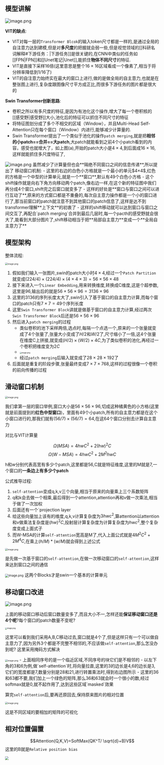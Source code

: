 ## 模型讲解
<img src="https://article.biliimg.com/bfs/article/a532a8cf0979aeb7d2da1e4eed2a733adbebe646.png" alt="image.png" style="zoom:100%;" />


**VIT的缺点**:
- VIT对每一层的`Transformer Blcok`的输入token尺寸都是一样的,是通过全局的自注意力达到建模,但是对**多尺度**的把握就会弱一些,但是视觉领域的[[科研名词解释#下游任务：|下游任务]]是很关键的,在CNN中类似的任务如[[FPN|FPN]]和[[Unet笔记|Unet]],能抓住**物体不同尺寸**的特征.
- VIT是直接下采样16倍(这里意思是整个$16×16$区域看成一个像素了,相当于将分辨率降低到1/16了)
- VIT的自注意力始终实在最大的窗口上进行,做的是做全局的自主意力,也就是在整张图上进行,复杂度跟图像尺寸平方成正比,而很多下游任务的图片都是很大的

**Swin Transformer创新思路**:
- 卷积之所以有多尺度的特征,是因为有池化这个操作,增大了每一个卷积核的[[感受野|感受野]]大小,池化后的特征可以抓住不同尺寸的特征
- 将特征图划分成了多个不相交的区域（Window），并且Multi-Head Self-Attention只在每个窗口（Window）内进行,能够减少计算量的.
- Swin Transformer提出了一个类似于池化的操作`patch merging`,就是把**相邻的小patch==合并==大patch**,大patch就能看到之前4个小patch看到的内容，感受也就增大了，如上图(a),开始的patch大小是$4×4$,到后面成$16×16$,这样就能抓住多尺度特征了,



<img src="https://article.biliimg.com/bfs/article/55c47c5a6af837372a5d4267dae4b0eef8dd186c.png" alt="image.png" style="zoom:100%;" />
虽然减少了计算量但也会**隔绝不同窗口之间的信息传递**,所以提出了
 移动窗口机制:
- 这里的右边的白色小方格就是一个最小的单元$4×4$,红色的方格是一个中型的计算单元,就是一个**窗口**,默认有49个白色小方格
- 这个shift操作就是向右下角方向移动两个patch,像右边一样,在这个新的特征图中我们再分成4个窗口,shift完之后窗口就变多了
	- 这样的好处是**窗口与窗口之间可以进行互动了**,原来的方式窗口都是不重叠的,每次自主意力操作都是一个小的窗口进行了,那当前窗口的patch就注意不到其他窗口的patch信息了,这样是达不到transformer理解**上下文**的初衷了
	- 这样的shift移动就可以达到窗口与窗口之间交互了,再配合`patch merging`合并到最后几层时,每一个pacth的感受野就会很大了,能看到大部分图片了,shift移动相当于把**局部自主意力**变成一个**全局自主意力了**


## 模型架构


整体流程:


<img src="https://article.biliimg.com/bfs/article/4dee527525d751cab1307f962e89eee6445807dd.png" alt="image.png" style="zoom:50%;" />

1. 假如我们输入一张图片,swin的patch大小时$4×4$,经过一个`Patch Partition`就变成$(224/4)×(224/4)×(4×4×3)=56×56×48$
2. 接下来进入一个`Linear Embedding`,用来转换维度,转换成C维度,这是个超参数,这里是96,输出后的就是$56×56×96=3136×96$
3. 这里的3136的序列长度太大了,swin引入了基于窗口的自主意力计算,而每个窗口的patch只有$7×7=49$个序列长度
4. 这里`Swin Transformer Block`讲就是做基于窗口的自主意力计算,经过两次`Swin Transformer Block`后还是$56×56×96$
5. 然后进入`patch merging`的过程
	- 类似卷积的池下采样两倍,选点时,每隔一个点选一个,原来的一个张量就变成了4个张量了,张量大小变成了$H/2$和$W/2$了,尺寸缩小了一倍,这4个张量在维度C上拼接,就变成$(H/2)×(W/2)×4C$,为了类似卷积的池化,再经过一个卷积把维度变为$2C$
	- <img src="https://article.biliimg.com/bfs/article/7fb8acaaa5ef85048819b35d34ed85d46a7a5867.png" alt="image.png" style="zoom:40%;" />
	- 经过`patch merging`后输入就变成了$28×28×192$了
6. 后面就是重复的阶段步骤,张量最终变成$7×7×768$,这样的过程很像一个卷积的前向传播的过程

## 滑动窗口机制


<img src="https://article.biliimg.com/bfs/article/5c411c2f74077f4dd51520a56857b5067ef43576.png" alt="image.png" style="zoom:50%;" />

我们拿第一层的窗口举例,窗口大小是$56×56×96$,切成这种橘黄色的小方格(这里就是前面提到的**红色中型窗口**)，里面有49个小patch,所有的自主意力都是在这个小窗口进行的,那我们就有$(56/7)×(56/7)=64$,在这64个窗口分别去计算自主意力

对比与VIT计算量


$$
\Omega(MSA)=4hwC^2+2(hw)^2C   
$$
$$
\Omega(W-MSA)=4hwC^2+2M^2hwC
$$


h和w分别代表高宽有多少个patch,这里都是56,C就是特征维度,这里的M就是7,一个窗口的**一条边上有多少个patch**

公式推导过程:
1. `self-attention`变成q,k,v三个向量,相当于原来的向量乘上三个系数矩阵
2. q和k会去做一个相乘,最后得到一个attention,attention再和v做一次乘法,相当于做了一次加权
3. 后面还有一个`projection layer
4. 给这些向量加上该有的维度,q,k,v计算复杂度为$3hwc^2$,算attention以attention和v做乘法复杂度是$(hw)^2C$,投射层计算复杂度为计算复杂度为$hwc^2$,整个复杂度变成上面式子
5. 而W-MSA的计算`self-attention`宽高是M了,代入上面公式就是$4M^2C^2+2M^4C$,在乘上$(h/M)*(w/M)$就会得到上述公式

<img src="https://article.biliimg.com/bfs/article/f6290deb3c702399ef8c31dd4762df22f204ecc3.png" alt="image.png" style="zoom:50%;" />


是先做一次基于窗口的`self-attention`,在做一次移动窗口的`self-attention`,这样来达到窗口之间的通信

<img src="https://article.biliimg.com/bfs/article/eef513fc0f70ff32f7a0e078e7d494dd580feae3.png" alt="image.png" style="zoom:70%;" />
这两个Blocks才是swin一个基本的计算单元


## 移动窗口改进

<img src="https://article.biliimg.com/bfs/article/55c47c5a6af837372a5d4267dae4b0eef8dd186c.png" alt="image.png" style="zoom:100%;" />

上面的移动窗口移动后窗口数量变多了,而且大小不一,怎样还能**保证移动窗口还是4个呢**?每个窗口的patch数量不变呢?

<img src="https://article.biliimg.com/bfs/article/30785532ad2fcee0292c1175b6de5eae216cafd8.png" alt="image.png" style="zoom:40%;" />

这里可以看到我们采用A,B,C移动过去,窗口就是4个了,但是这样只有一个可以做自主意力了,因为另外3个都是不完整不相邻的,不应该做`self-attention`,那么怎没办到呢?
这里采用掩码方式解决

<img src="https://article.biliimg.com/bfs/article/b0ed13f80e032700c520d07c23b72ef622683178.png" alt="image.png" style="zoom:50%;" />
- 上面相同序号的是一个临近区域,不同序号的块它们是不相邻的
- 以左下角的3和6为例,做`self-attention`时,将向量拉直,这里的3的边长是4,6的边长是3,它们的宽度都是7,数量分别是28和21,进行转置乘法时,得到右边图所示
- 这里的36和63都不要,我们加上一个绿色的矩阵,那么36和63就会时一个很小的数,经过softmax就是0,就不起作用了,达到这些区域`masked`效果

算完`self-attention`后,要再还原回去,保持原来图片的相对位置

<img src="https://article.biliimg.com/bfs/article/91d261a411e1007fae8275b92bee46dcf0be964f.png" alt="image.png" style="zoom:50%;" />

这是不同区域的要相加的矩阵的可视化 

## 相对位置偏置

$$Attention(Q,K,V)=SoftMax(QK^T/ \sqrt{d}+B)V$$
这里的B就是`Relative position bias` 


<img src="https://img-blog.csdnimg.cn/d438f7d2265743e585e4a6f716631fe9.png?x-oss-process=image/watermark,type_ZHJvaWRzYW5zZmFsbGJhY2s,shadow_50,text_Q1NETiBA5aSq6Ziz6Iqx55qE5bCP57u_6LGG,size_20,color_FFFFFF,t_70,g_se,x_16#pic_center" style="zoom:70%;" />

